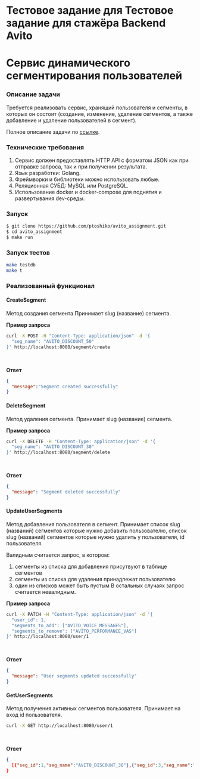 # Тестовое задание для Тестовое задание для стажёра Backend Avito
# Сервис динамического сегментирования пользователей

### Описание задачи

Требуется реализовать сервис, хранящий пользователя и сегменты, в которых он состоит (создание, изменение, удаление сегментов, а также добавление и удаление пользователей в сегмент). 

Полное описание задачи по [ссылке](https://github.com/avito-tech/backend-trainee-assignment-2023).

### Технические требования 

1. Сервис должен предоставлять HTTP API с форматом JSON как при отправке запроса, так и при получении результата.
2. Язык разработки: Golang.
3. Фреймворки и библиотеки можно использовать любые.
4. Реляционная СУБД: MySQL или PostgreSQL.
5. Использование docker и docker-compose для поднятия и развертывания dev-среды.

### Запуск
```bash
$ git clone https://github.com/ptoshiko/avito_assignment.git
$ cd avito_assignment
$ make run
```

### Запуск тестов 
```bash
make testdb
make t
```

### Реализованный функционал 

#### CreateSegment  
Метод создания сегмента.Принимает slug (название) сегмента.

**Пример запроса** 

```bash
curl -X POST -H "Content-Type: application/json" -d '{
  "seg_name": "AVITO_DISCOUNT_50"           
}' http://localhost:8080/segment/create

```
<br>

**Ответ**
```json
{
  "message":"Segment created successfully"
}
```

#### DeleteSegment 
Метод удаления сегмента. Принимает slug (название) сегмента.

**Пример запроса** 

```bash
curl -X DELETE -H "Content-Type: application/json" -d '{
  "seg_name": "AVITO_DISCOUNT_30"
}' http://localhost:8080/segment/delete

```
<br>

**Ответ**
```json
{
  "message": "Segment deleted successfully"
}
```

#### UpdateUserSegments 
Метод добавления пользователя в сегмент. Принимает список slug (названий) сегментов которые нужно добавить пользователю, список slug (названий) сегментов которые нужно удалить у пользователя, id пользователя.


Валидным считается запрос, в котором:
1. сегменты из списка для добавления присутвуют в таблице сегментов 
2. сегменты из списка для удаления принадлежат пользователю
3. один из списков может быть пустым 
В остальных случаях запрос считается невалидным. 

**Пример запроса** 

```bash
curl -X PATCH -H "Content-Type: application/json" -d '{
  "user_id": 1,
  "segments_to_add": ["AVITO_VOICE_MESSAGES"],
  "segments_to_remove": ["AVITO_PERFORMANCE_VAS"]
}' http://localhost:8080/user/1

```
<br>

**Ответ**
```json
{
  "message": "User segments updated successfully"
}
```

#### GetUserSegments
Метод получения активных сегментов пользователя. Принимает на вход id пользователя.

```bash
curl -X GET http://localhost:8080/user/1

```
<br>

**Ответ**
```json
{
  [{"seg_id":1,"seg_name":"AVITO_DISCOUNT_30"},{"seg_id":3,"seg_name":"AVITO_VOICE_MESSAGES"}]
}
```